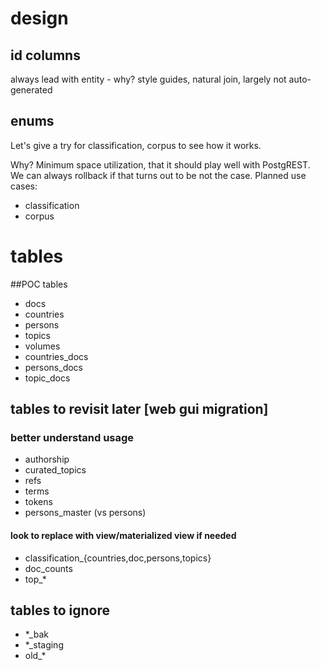 
# design
## id columns
always lead with entity - why? style guides, natural join, largely not
auto-generated

## enums
Let's give a try for classification, corpus to see how it works.

Why? Minimum space utilization, that it should play well with PostgREST. We
can always rollback if that turns out to be not the case. Planned use
cases:
* classification
* corpus

# tables
##POC tables
* docs
* countries
* persons
* topics
* volumes
* countries_docs
* persons_docs
* topic_docs


## tables to revisit later [web gui migration]
### better understand usage
* authorship
* curated_topics
* refs
* terms
* tokens
* persons_master (vs persons)

#### look to replace with view/materialized view if needed
* classification_{countries,doc,persons,topics}
* doc_counts
* top_*

## tables to ignore
* *_bak
* *_staging
* old_*
